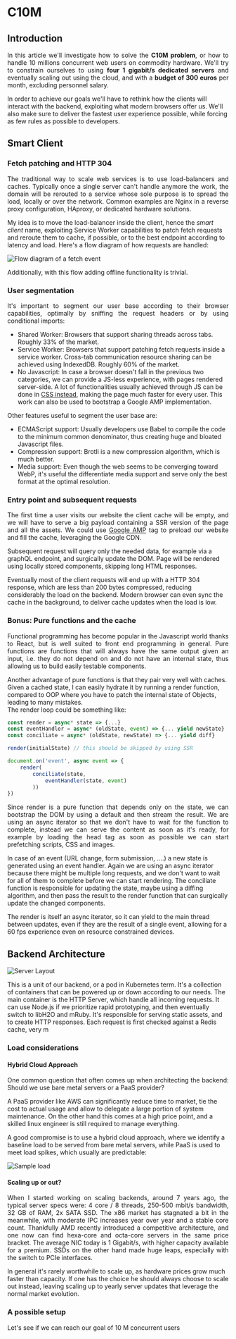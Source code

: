# C10M
## Introduction
<p align="justify">
In this article we'll investigate how to solve the <b>C10M problem</b>, or how to handle 10 millions concurrent web users on commodity hardware. We'll try to constrain ourselves to using <b>four 1 gigabit/s dedicated servers</b> and eventually scaling out using the cloud, and with a <b>budget of 300 euros</b> per month, excluding personnel salary.

In order to achieve our goals we'll have to rethink how the clients will interact with the backend, exploiting what modern browsers offer us. We'll also make sure to deliver the fastest user experience possible, while forcing as few rules as possible to developers.
</p>

## Smart Client
### Fetch patching and HTTP 304
<p align="justify">
The traditional way to scale web services is to use load-balancers and caches. Typically once a single server can't handle anymore the work, the domain will be rerouted to a service whose sole purpose is to spread the load, locally or over the network. Common examples are Nginx in a reverse proxy configuration, HAproxy, or dedicated hardware solutions.  

My idea is to move the load-balancer inside the client, hence the *smart client* name, exploiting Service Worker capabilities to patch fetch requests and reroute them to cache, if possible, or to the best endpoint according to latency and load. Here's a flow diagram of how requests are handled:  
 
![Flow diagram of a fetch event](https://raw.githubusercontent.com/alberto-esposito/C10M/master/assets/fetch_flow.svg)

Additionally, with this flow adding offline functionality is trivial.
</p> 

### User segmentation

<p align="justify">
It's important to segment our user base according to their browser capabilities, optimally by sniffing the request headers or by using conditional imports:

 - Shared Worker:  Browsers that support sharing threads across tabs. Roughly 33% of the market.
 - Service Worker: Browsers that support patching fetch requests inside a service worker.  Cross-tab communication resource sharing can be achieved using IndexedDB. Roughly 60% of the market.
 - No Javascript: In case a browser doesn't fall in the previous two categories, we can provide a JS-less experience, with pages rendered server-side. A lot of functionalities usually achieved through JS can be done in [CSS instead](https://github.com/you-dont-need/You-Dont-Need-JavaScript), making the page much faster for every user.  This work can also be used to bootstrap a Google AMP implementation.
 
 Other features useful to segment the user base are:
 
 - ECMAScript support: Usually developers use Babel to compile the code to the minimum common denominator, thus creating huge and bloated Javascript files.
 - Compression support: Brotli is a new compression algorithm, which is much better. 
 - Media support: Even though the web seems to be converging toward WebP, it's useful the differentiate media support and serve only the best format at the optimal resolution.

</p>

### Entry point and subsequent requests
<p align="justify">
The first time a user visits our website the client cache will be empty, and we will have to serve a big payload containing a SSR version of the page and all the assets. We could use <a href="https://amp.dev/documentation/examples/components/amp-install-serviceworker/">Google AMP</a> tag to preload our website and fill the cache, leveraging the Google CDN.  
 <br>
 
Subsequent request will query only the needed data, for example via a graphQL endpoint, and surgically update the DOM. Page will be rendered using locally stored components, skipping long HTML responses.   <br>

Eventually most of the client requests will end up with a HTTP 304 response, which are less than 200 bytes compressed, reducing considerably the load on the backend. Modern browser can even sync the cache in the background, to deliver cache updates when the load is low.
</p>

### Bonus: Pure functions and the cache
<p align="justify">
Functional programming has become popular in the Javascript world thanks to React, but is well suited to front end programming in general. Pure functions are functions that will always have the same output given an input, i.e. they do not depend on and do not have an internal state, thus allowing us to build easily testable components. 
 <br> 
 
Another advantage of pure functions is that they pair very well with caches. Given a cached state, I can easily hydrate it by running a render function, compared to OOP where you have to patch the internal state of Objects, leading to many mistakes. <br>
The render loop could be something like: 
</p>

```js 
const render = async* state => {...}
const eventHandler = async* (oldState, event) => {... yield newState}
const conciliate = async* (oldState, newState) => {... yield diff}

render(initialState) // this should be skipped by using SSR

document.on('event', async event => {
	render(
		conciliate(state, 
			eventHandler(state, event)
		))
})
```
<p align="justify">
Since render is a pure function that depends only on the state, we can bootstrap the DOM by using a default and then stream the result. We are using an async iterator so that we don't have to wait for the function to complete, instead we can serve the content as soon as it's ready, for example by loading the head tag as soon as possible we can start prefetching scripts, CSS and images. <br>

In case of an event (URL change, form submission, ....) a new state is generated using an event handler. Again we are using an async iterator because there might be multiple long requests, and we don't want to wait for all of them to complete before we can start rendering. The conciliate function is responsible for updating the state, maybe using a diffing algorithm, and then pass the result to the render function that can surgically update the changed components. <br>

The render is itself an async iterator, so it can yield to the main thread between updates, even if they are the result of a single event, allowing for a 60 fps experience even on resource constrained devices. 
</p>

## Backend Architecture
![Server Layout](https://raw.githubusercontent.com/alberto-esposito/C10M/master/assets/server.svg)

This is a unit of our backend, or a pod in Kubernetes term.  It's a collection of containers that can be powered up or down according to our needs. 
The main container is the HTTP Server, which handle all incoming requests. It can use Node.js if we prioritize rapid prototyping, and then eventually switch to libH2O and mRuby. It's responsible for serving static assets, and to create HTTP responses. Each request is first checked against a Redis cache, very m


### Load considerations
#### Hybrid Cloud Approach
<p align="justify">
One common question that often comes up when architecting the backend: Should we use bare metal servers or a PaaS provider? <br>

A PaaS provider like AWS can significantly reduce time to market, tie the cost to actual usage and allow to delegate a large portion of system maintenance. On the other hand this comes at a high price point, and a skilled linux engineer is still required to manage everything. <br>

A good compromise is to use a hybrid cloud approach, where we identify a baseline load to be served from bare metal servers, while PaaS is used to meet load spikes, which usually are predictable:
</p> 

![Sample load](https://raw.githubusercontent.com/alberto-esposito/C10M/master/assets/load_sample.png)
#### Scaling up or out?
<p align="justify">
When I started working on scaling backends, around 7 years ago, the typical server specs were: 4 core / 8 threads, 250-500 mbit/s bandwidth, 32 GB of RAM, 2x SATA SSD. The x86 market  has stagnated a bit in the meanwhile, with moderate IPC increases year over year and a stable core count. Thankfully AMD recently introduced a competitive architecture, and one now can find hexa-core and octa-core servers in the same price bracket. The average NIC today is 1 Gigabit/s, with higher capacity available for a premium. SSDs on the other hand made huge leaps, especially with the switch to PCIe interfaces.<br> 

In general it's rarely worthwhile to scale up, as hardware prices grow much faster than capacity. If one has the choice he should always choose to scale out instead, leaving scaling up to yearly server updates that leverage the normal market evolution. 
</p>

### A possible setup

Let's see if we can reach our goal of 10 M concurrent users


<!--stackedit_data:
eyJoaXN0b3J5IjpbOTE4Mjk4MDk4LDQzOTUxNDYwNiwyMTM3NT
Y1MDg5LC0xMTY4OTYxMjcyLDEzNzI1NDg0ODMsLTIwMjk1OTY1
NzcsLTg3MDk5ODgzOCwyNDAzOTg0NTUsLTIwMzM5OTE3NzQsLT
U2MDk2NzksMjc1MzczMTM0LDE5NzM2NTIwODQsLTI1NzgwMjI2
NywxOTE2ODYxOTY5LDE1MTQ0MjQ3MDQsMTQxNTg5MzU4NSw4Mz
Q0MDAxOTEsMTIwNzQ0ODc1OSwxMjM4Nzc1ODE4LC0xNTEyODQ2
MjgyXX0=
-->